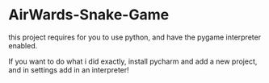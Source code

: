 # AirWards-Snake-Game

this project requires for you to use python, and have the pygame interpreter enabled.

If you want to do what i did exactly, install pycharm and add a new project, and in settings add in an interpreter!
